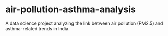 # air-pollution-asthma-analysis
A data science project analyzing the link between air pollution (PM2.5) and asthma-related trends in India.
